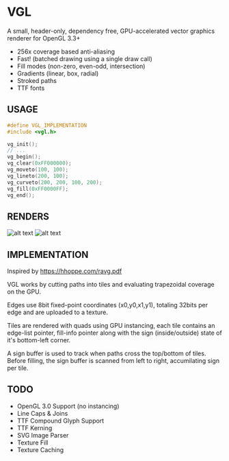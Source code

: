 # VGL

A small, header-only, dependency free, GPU-accelerated vector graphics renderer for OpenGL 3.3+
- 256x coverage based anti-aliasing
- Fast! (batched drawing using a single draw call)
- Fill modes (non-zero, even-odd, intersection)
- Gradients (linear, box, radial) 
- Stroked paths
- TTF fonts

## USAGE

```c
#define VGL_IMPLEMENTATION
#include <vgl.h>
```

```c
vg_init();
// ...
vg_begin();
vg_clear(0xFF000000);
vg_moveto(100, 100);
vg_lineto(200, 100);
vg_curveto(200, 200, 100, 200);
vg_fill(0xFF0000FF);
vg_end();
```

## RENDERS

![alt text](https://github.com/regularshmo/vgl/blob/main/preview/tiger.png?raw=true)
![alt text](https://github.com/regularshmo/vgl/blob/main/preview/text.png?raw=true)

## IMPLEMENTATION

Inspired by https://hhoppe.com/ravg.pdf

VGL works by cutting paths into tiles and evaluating trapezoidal coverage on the GPU.

Edges use 8bit fixed-point coordinates (x0,y0,x1,y1), totaling 32bits per edge and are uploaded to a texture.

Tiles are rendered with quads using GPU instancing, each tile contains an edge-list pointer, fill-info pointer along with the sign (inside/outside) state of it's bottom-left corner.

A sign buffer is used to track when paths cross the top/bottom of tiles. 
Before filling, the sign buffer is scanned from left to right, accumilating sign per tile.

## TODO
- OpenGL 3.0 Support (no instancing)
- Line Caps & Joins
- TTF Compound Glyph Support
- TTF Kerning
- SVG Image Parser
- Texture Fill
- Texture Caching
